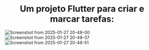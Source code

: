 <h1 align="center" width="100%">Um projeto Flutter para criar e marcar tarefas:</h1>



  ![Screenshot from 2025-01-27 20-48-00](https://github.com/user-attachments/assets/7a44bf50-66ed-48e7-9fe8-c4eee392c265)
  ![Screenshot from 2025-01-27 20-48-37](https://github.com/user-attachments/assets/d7c4cbd6-7e9b-4f94-a090-131d23a37a4c)
  ![Screenshot from 2025-01-27 20-48-51](https://github.com/user-attachments/assets/d15f2f22-0519-446f-804b-3e28c3668f6f)

